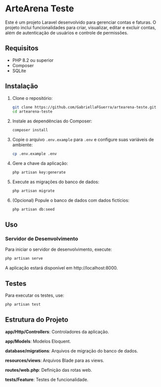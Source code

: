 # ArteArena Teste

Este é um projeto Laravel desenvolvido para gerenciar contas e faturas. O projeto inclui funcionalidades para criar, visualizar, editar e excluir contas, além de autenticação de usuários e controle de permissões.

## Requisitos

-   PHP 8.2 ou superior
-   Composer
-   SQLite

## Instalação

1. Clone o repositório:

    ```sh
    git clone https://github.com/GabriellaFGuerra/artearena-teste.git
    cd artearena-teste
    ```

2. Instale as dependências do Composer:

    ```sh
    composer install
    ```

3. Copie o arquivo `.env.example` para `.env` e configure suas variáveis de ambiente:

    ```sh
    cp .env.example .env
    ```

4. Gere a chave da aplicação:

    ```sh
    php artisan key:generate
    ```

5. Execute as migrações do banco de dados:

    ```sh
    php artisan migrate
    ```

6. (Opcional) Popule o banco de dados com dados fictícios:

    ```sh
    php artisan db:seed
    ```

## Uso

### Servidor de Desenvolvimento

Para iniciar o servidor de desenvolvimento, execute:

```sh
php artisan serve
```

A aplicação estará disponível em http://localhost:8000.

## Testes

Para executar os testes, use:

```sh
php artisan test
```

## Estrutura do Projeto

**app/Http/Controllers**: Controladores da aplicação.

**app/Models**: Modelos Eloquent.

**database/migrations**: Arquivos de migração do banco de dados.

**resources/views**: Arquivos Blade para as views.

**routes/web.php**: Definição das rotas web.

**tests/Feature**: Testes de funcionalidade.


